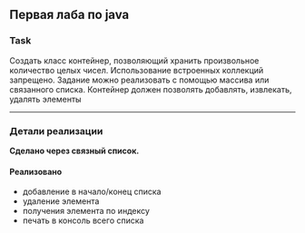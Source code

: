 ## Первая лаба по java

### Task

Создать класс контейнер, позволяющий хранить произвольное количество целых чисел. Использование встроенных коллекций запрещено. Задание можно реализовать с помощью массива или связанного списка. Контейнер должен позволять добавлять, извлекать, удалять элементы

***

### Детали реализации

**Сделано через связный список.**
#### Реализовано
* добавление в начало/конец списка
* удаление элемента
* получения элемента по индексу
* печать в консоль всего списка
